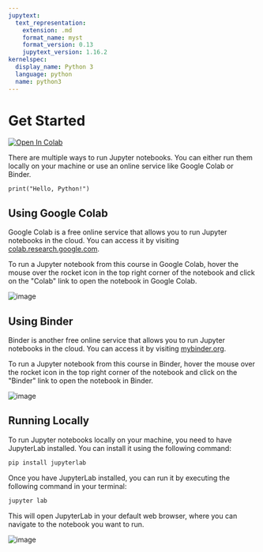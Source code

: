 ```yaml
---
jupytext:
  text_representation:
    extension: .md
    format_name: myst
    format_version: 0.13
    jupytext_version: 1.16.2
kernelspec:
  display_name: Python 3
  language: python
  name: python3
---
```


# Get Started

[![Open In Colab](https://colab.research.google.com/assets/colab-badge.svg)](https://colab.research.google.com/github/giswqs/geog-510/blob/main/book/python/01_get_started.ipynb)

There are multiple ways to run Jupyter notebooks. You can either run them locally on your machine or use an online service like Google Colab or Binder.

```{code-cell} ipython3
print("Hello, Python!")
```

## Using Google Colab

Google Colab is a free online service that allows you to run Jupyter notebooks in the cloud. You can access it by visiting [colab.research.google.com](https://colab.research.google.com/).

To run a Jupyter notebook from this course in Google Colab, hover the mouse over the rocket icon in the top right corner of the notebook and click on the "Colab" link to open the notebook in Google Colab.

![image](https://github.com/user-attachments/assets/65e9c75a-5e45-4021-b8c2-a383467a80b7)

## Using Binder

Binder is another free online service that allows you to run Jupyter notebooks in the cloud. You can access it by visiting [mybinder.org](https://mybinder.org/).

To run a Jupyter notebook from this course in Binder, hover the mouse over the rocket icon in the top right corner of the notebook and click on the "Binder" link to open the notebook in Binder.

![image](https://github.com/user-attachments/assets/65c5ea68-4bf4-45c0-94cc-7e59ec8498e9)

## Running Locally

To run Jupyter notebooks locally on your machine, you need to have JupyterLab installed. You can install it using the following command:

```bash
pip install jupyterlab
```

Once you have JupyterLab installed, you can run it by executing the following command in your terminal:

```bash
jupyter lab
```

This will open JupyterLab in your default web browser, where you can navigate to the notebook you want to run.

![image](https://github.com/user-attachments/assets/51863486-0881-470d-a960-990c762cd6bb)
